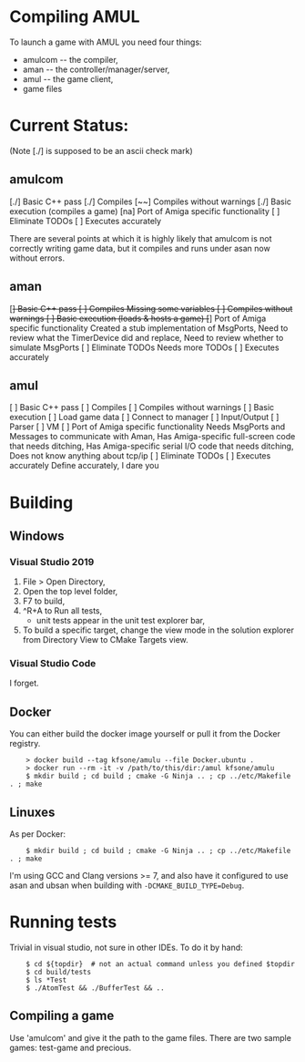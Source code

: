 # Compiling AMUL

To launch a game with AMUL you need four things:

- amulcom -- the compiler,
- aman -- the controller/manager/server,
- amul -- the game client,
- game files

# Current Status:

(Note [./] is supposed to be an ascii check mark)

## amulcom

[./] Basic C++ pass
[./] Compiles
[~~] Compiles without warnings
[./] Basic execution (compiles a game)
[na] Port of Amiga specific functionality
[  ] Eliminate TODOs
[  ] Executes accurately

There are several points at which it is highly likely that amulcom is
not correctly writing game data, but it compiles and runs under asan now
without errors.

## aman

[~~] Basic C++ pass
[  ] Compiles
	Missing some variables
[  ] Compiles without warnings
[  ] Basic execution (loads & hosts a game)
[~~] Port of Amiga specific functionality
	Created a stub implementation of MsgPorts,
	Need to review what the TimerDevice did and replace,
	Need to review whether to simulate MsgPorts
[  ] Eliminate TODOs
	Needs more TODOs
[  ] Executes accurately

## amul

[  ] Basic C++ pass
[  ] Compiles
[  ] Compiles without warnings
[  ] Basic execution
	[  ] Load game data
	[  ] Connect to manager
	[  ] Input/Output
	[  ] Parser
	[  ] VM
[  ] Port of Amiga specific functionality
	Needs MsgPorts and Messages to communicate with Aman,
	Has Amiga-specific full-screen code that needs ditching,
	Has Amiga-specific serial I/O code that needs ditching,
	Does not know anything about tcp/ip
[  ] Eliminate TODOs
[  ] Executes accurately
	Define accurately, I dare you

# Building

## Windows
### Visual Studio 2019

1. File > Open Directory,
2. Open the top level folder,
3. F7 to build,
4. ^R+A to Run all tests,
	- unit tests appear in the unit test explorer bar,
5. To build a specific target, change the view mode in the solution
   explorer from Directory View to CMake Targets view.

### Visual Studio Code

I forget.

## Docker

You can either build the docker image yourself or pull it from the Docker
registry.

```
	> docker build --tag kfsone/amulu --file Docker.ubuntu .
	> docker run --rm -it -v /path/to/this/dir:/amul kfsone/amulu
	$ mkdir build ; cd build ; cmake -G Ninja .. ; cp ../etc/Makefile . ; make
```

## Linuxes

As per Docker:

```
	$ mkdir build ; cd build ; cmake -G Ninja .. ; cp ../etc/Makefile . ; make
```

I'm using GCC and Clang versions >= 7, and also have it configured to use
asan and ubsan when building with `-DCMAKE_BUILD_TYPE=Debug`.


# Running tests

Trivial in visual studio, not sure in other IDEs. To do it by hand:

```
	$ cd ${topdir}  # not an actual command unless you defined $topdir
	$ cd build/tests
	$ ls *Test
	$ ./AtomTest && ./BufferTest && ..
```

## Compiling a game

Use 'amulcom' and give it the path to the game files. There are two sample
games: test-game and precious.


